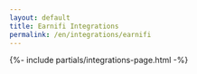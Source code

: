```yaml
---
layout: default
title: Earnifi Integrations
permalink: /en/integrations/earnifi
---
```



{%- include partials/integrations-page.html -%}

